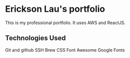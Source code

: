 # Erickson Lau's portfolio

This is my professional portfolio.  It uses AWS and ReactJS.

## Technologies Used
Git and github
SSH
Brew
CSS
Font Awesome
Google Fonts
